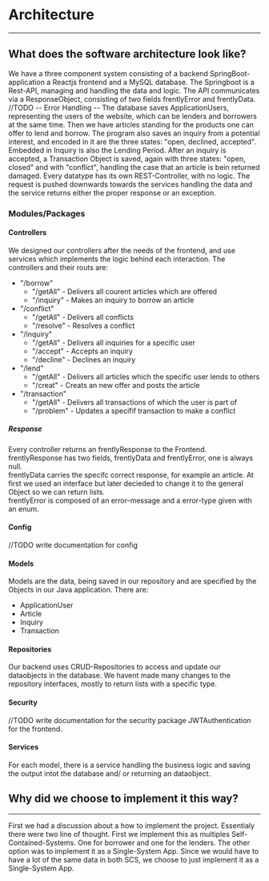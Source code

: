 # Architecture
***

## What does the software architecture look like?
We have a three component system consisting of a backend SpringBoot-application a Reactjs frontend and a MySQL database.
The Springboot is a Rest-API, managing and handling the data and logic. The API communicates via a ResponseObject, consisting of two fields frentlyError and frentlyData.
//TODO -- Error Handling --
The database saves ApplicationUsers, representing the users of the website, which can be lenders and borrowers at the same time. Then we have articles standing for the products one can offer to lend and borrow. The program also saves an inquiry from a potential interest, and encoded in it are the three states: "open, declined,
accepted". Embedded in Inquiry is also the Lending Period. After an inquiry is accepted, a Transaction Object is saved, again with three states: "open, closed" and with "conflict", handling the case that an article is bein returned damaged.
Every datatype has its own REST-Controller, with no logic. The request is pushed downwards towards the services handling the data and the service returns either the proper response or an exception.

### Modules/Packages

#### Controllers
We designed our controllers after the needs of the frontend, and use services which implements the logic behind each interaction.
The controllers and their routs are:
  * "/borrow"
    * "/getAll" - Delivers all courent articles which are offered
    * "/inquiry"  - Makes an inquiry to borrow an article
  * "/conflict"
    * "/getAll" - Delivers all conflicts
    * "/resolve"  - Resolves a conflict
  * "/inquiry"
    * "/getAll" - Delivers all inquiries for a specific user
    * "/accept" - Accepts an inquiry
    * "/decline"  - Declines an inquiry
  * "/lend"
    * "/getAll" - Delivers all articles which the specific user lends to others
    * "/creat"  - Creats an new offer and posts the article
  * "/transaction"
    * "/getAll" - Delivers all transactions of which the user is part of
    * "/problem" - Updates a specifif transaction to make a conflict

##### Response
Every controller returns an frentlyResponse to the Frontend. frentlyResponse has two fields, frentlyData and frentlyError, one is always null. \
frentlyData carries the specifc correct response, for example an article. At first we used an interface but later decieded to change it to
the general Object so we can return lists. \
frentlyError is composed of an error-message and a error-type given with an enum.

#### Config
//TODO write documentation for config
#### Models
Models are the data, being saved in our repository and are specified by the Objects in our Java application. There are:
  * ApplicationUser
  * Article
  * Inquiry
  * Transaction
#### Repositories
Our backend uses CRUD-Repositories to access and update our dataobjects in the database. We havent made many changes to the repository interfaces, mostly to return lists with a specific type.
#### Security
//TODO write documentation for the security package
JWTAuthentication for the frontend.
#### Services
For each model, there is a service handling the business logic and saving the output intot the database and/ or returning an dataobject.

## Why did we choose to implement it this way?
***
First we had a discussion about a how to implement the project.
Essentialy there were two line of thought. First we implement this as multiples Self-Contained-Systems. One for borrower and one for the lenders.
The other option was to implement it as a Single-System App.
Since we would have to have a lot of the same data in both SCS, we choose to just implement it as a Single-System App.
